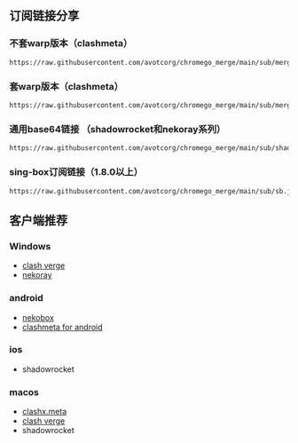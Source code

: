 ## 订阅链接分享
### 不套warp版本（clashmeta）

```
https://raw.githubusercontent.com/avotcorg/chromego_merge/main/sub/merged_proxies_new.yaml
```
### 套warp版本（clashmeta）

```
https://raw.githubusercontent.com/avotcorg/chromego_merge/main/sub/merged_warp_proxies_new.yaml
```

### 通用base64链接 （shadowrocket和nekoray系列）
```
https://raw.githubusercontent.com/avotcorg/chromego_merge/main/sub/shadowrocket_base64.txt

```

### sing-box订阅链接（1.8.0以上）

```
https://raw.githubusercontent.com/avotcorg/chromego_merge/main/sub/sb.json
```


## 客户端推荐
### Windows
- [clash verge](https://github.com/zzzgydi/clash-verge/releases) 
- [nekoray](https://github.com/MatsuriDayo/nekoray)
### android
- [nekobox](https://github.com/MatsuriDayo/NekoBoxForAndroid)
- [clashmeta for android](https://github.com/MetaCubeX/ClashMetaForAndroid/releases)

### ios
- shadowrocket

### macos
- [clashx.meta](https://github.com/MetaCubeX/ClashX.Meta/releases)
- [clash verge](https://github.com/zzzgydi/clash-verge/releases) 
- shadowrocket
